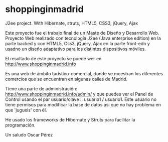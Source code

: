 shoppinginmadrid
================

J2ee project. With Hibernate, struts, HTML5, CSS3, jQuery, Ajax

Este proyecto fue el trabajo final de un Maste de Diseño y Desarrollo Web.
Proyecto Web realizado con tecnología J2ee (Java enterprise edition) en la parte backed y con HTML5, Css3, jQuery, Ajax en la parte front-edn y usadno un diseño adaptativo para los distintos dispositivos móviles.

El resultado de este proyecto se puede wer en http://www.shoppinginmadrid.info

Es una web de ámbito turístico-comercial, donde se muestran los diferentes comercios que se encuentran en algunas calles de Madrid.

Tiene una parte de administración: http://www.shoppinginmadrid.info/admin/ y que puedes ver el Panel de Control usando el par usuario/clave :: usuario1 / usuario1. Este usuario no tiene permisos para modificar la base de datos asi que no hay problema en que 'jugueis' con él.

He usado los frameworks de Hibernate y Struts para facilitar la programación.

Un saludo
Oscar Pérez
